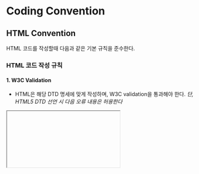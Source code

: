# Coding Convention

## HTML Convention
HTML 코드를 작성할때 다음과 같은 기본 규칙을 준수한다.
<br>

### HTML 코드 작성 규칙

#### 1. W3C Validation
- HTML은 해당 DTD 명세에 맞게 작성하며, W3C validation을 통과해야 한다.
_단, HTML5 DTD 선언 시 다음 오류 내용은 허용한다_
<iframe>의 frameborder, marginwidth, marginheight, scrolling attribute

#### 2. HTML 문서는 반드시 DTD를 선언한다.
새로운 HTML 문서를 작성할 때 'HTML5'를 사용한다.
```html
<!DOCTYPE html>
```
#### 3. 인코딩 선언
신규 HTML 문서를 작성할 때 기본 인코딩은 utf-8을 원칙으로 한다.
```html
<meta charset="utf-8">
```
#### 4. 들여쓰기
- 마크업의 중첩이 깊어질 때마다 자식 요소는 1탭 들여 쓰고, 탭 1개의 크기는 공백 2칸으로 설정한다.
- 문서 내에서 반드시 탭을 이용하여 들여쓰기를 하며, 탭을 대신하여 공백으로 띄어 들여쓰지 않는다.

_다음의 경우 들여쓰지 않는다_
HTML Element의 자식 Element인 head, body

#### 5. 주석
- HTML 코드의 주석은 코드 그룹을 구분하거나, 참고해야 하는 사항을 기술한다.
- HTML 주석의 시작과 종료는 아래와 같이 표기, 기본 형식에 맞게 작성한다.
```html
<!-- 주석내용 -->
<div>
  <span class="message">
    <h1>hi</h1>
  </span>
</div>
<!-- //주석내용 -->

<!-- 주석내용 -->
<link rel="shortcut icon" type=”image/x-icon” href="favicon.ico" />
```

**_너무 많은 주석은 유령문자 버그를 생성하므로 되도록 자제 한다._**
```html
<! -- comments -- > (X) 시작하는 구분자("<!")와 주석을 시작하는 구분자("--") 사이에는 공백 문자(white space)가 올 수 없다.
<!--- comments ---> (X) 코멘트 내용에서 두개 이상의 하이픈('-')을 연속해서 사용하면 안된다.
<!-- comments -->   (O)
```

#### 6. Character entity references (문자 엔티티 참조)를 사용
특수 기호는 문자 엔티티 참조를 사용하여 코드로 변환한다.
HTML 5의 Character references : https://dev.w3.org/html5/html-author/charref
```html
<h4>Q&A</h4> (X)
<h4>Q&ampA</h4>(O)
```

#### 7. 빈 줄
- 의미 있는 객체를 구분하기 위하여 코드 그룹 간 1줄씩 빈 줄을 만드는 것은 허용한다.
- 빈 줄의 간격은 1줄을 초과하지 않는다.
```html
<head>
  내용
</head>
# 빈 줄
<body>
</body>
```

#### 8. 영문 소문자 사용
DTD를 제외한 모든 요소와 attribute는 소문자로 작성한다.
```html
<DIV Class="wrap">wrap</DIV> (X)
<div class="wrap">wrap</div> (O)
```

#### 9. Attribute 우선순위
- Attribute 값은 큰 따옴표("")로 묶는다.
- Attribute 우선순위

| 순서 | 속성 |
|---|---:|
| 1 | rel |
| 2 | type |
| 3 | href, src |
| 4 | width, height |
| 5 | target |
| 6 | id |
| 7 | name |
| 8 | class |
| 9 | style |
| 10 | title, alt |
| 11 | 기타 attribute |

```html
<a href="#" target="_blank" id="linkId" class="link" style="display:block;" title="링크가기">링크</a>
```
<br>

### HTML 요소 작성 규칙

#### 1. < html >
다음과 같이 lang attribute를 선언하며 class attribute는 선언하지 않는다.
```html
<html lang="ko">
```

#### 2. < head >
meta, link, title, script, style 순서로 요소를 선언한다.
```html
<head>
  <meta charset="utf-8">
  <link rel="stylesheet" type="text/css" href="css/default.css" />
  <script type="text/javascript" src="js/default.js"></script>
  <style>
  …
  </style>
  <title>default</title>
</head>
```

##### <link>
rel, type , href attribute를 선언한다.
```html
<head>
  <link rel="shortcut icon" type=”image/x-icon” href="favicon.ico" />
</head>
```

#### 3.




## CSS Convention

#### 1. css 연결 방법
- 기본적으로 외부 스타일 시트를 적용하는 것을 원칙으로 하며, rel, type, href 순으로 작성한다.
- <head> 태그 사이에 선언한다.
```html
  <link rel="stylesheet" type="text/css" href="css/style.css" />
```

## Javascript Convention

#### 1. javascript 연결 방법
- 기본적으로 외부 자바스크립트 파일을 사용하는 것을 원칙으로 하며, type, src 순으로 작성한다.
- 코드의 양이 많지 않은 경우 내부 스크립트 코드로 작성한다.
```html
  <script type="text/javascript" src="script/script.js"></script>
  </body>
```
- <body> 태그 최하단 선언을 우선시하지만 특수한 경우 <head> 태그 사이에 선언한다.

```html
<!--구글 Analytics 태그 : head 태그 사이에 스크립트 사용 권장-->
  <script async src="https://www.googletagmanager.com/gtag/js?id=UA-72047520-1"></script>
  <script>
      window.dataLayer = window.dataLayer || [];
      function gtag() {
        dataLayer.push(arguments);
      }
      gtag("js", new Date());
      gtag("config", "UA-72047520-1");
  </script>
```





#### BEM : Block Element Modifier

#### .block__element--modifier

#### block: 전체를 감싸고 있는 블록요소

#### element : 내부요소

#### modifier : 기능
